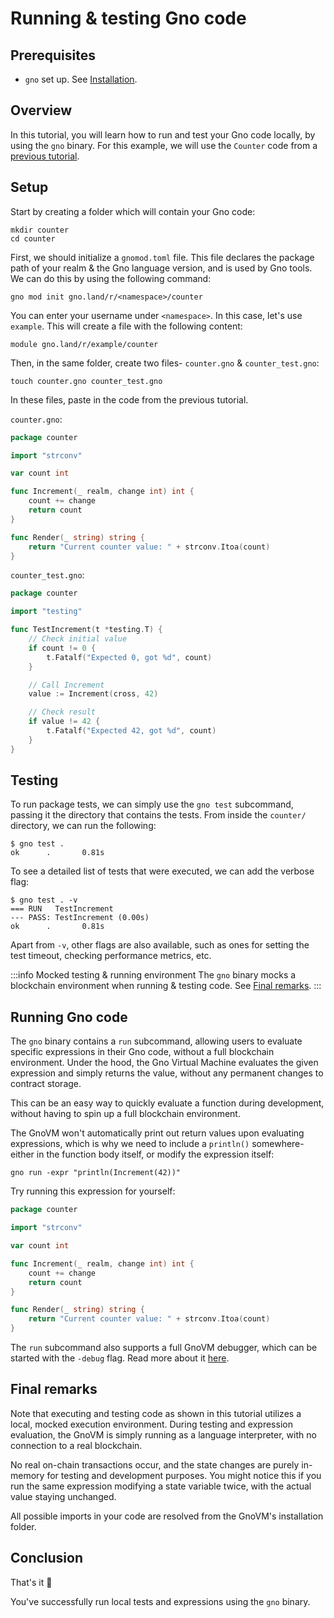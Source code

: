 # Running & testing Gno code

## Prerequisites

- `gno` set up. See [Installation](../users/interact-with-gnokey.md).

## Overview

In this tutorial, you will learn how to run and test your Gno code locally, by
using the `gno` binary. For this example, we will use the `Counter` code from a
[previous tutorial](../builders/anatomy-of-a-gno-package.md).

## Setup

Start by creating a folder which will contain your Gno code:

```
mkdir counter
cd counter
```

First, we should initialize a `gnomod.toml` file. This file declares the package path
of your realm & the Gno language version, and is used by Gno tools. We can do
this by using the following command:

```
gno mod init gno.land/r/<namespace>/counter
```

You can enter your username under `<namespace>`. In this case, let's use `example`.
This will create a file with the following content:

```
module gno.land/r/example/counter
```

Then, in the same folder, create two files- `counter.gno` & `counter_test.gno`:

```
touch counter.gno counter_test.gno
```

In these files, paste in the code from the previous tutorial.

`counter.gno`:
```go
package counter

import "strconv"

var count int

func Increment(_ realm, change int) int {
	count += change
	return count
}

func Render(_ string) string {
	return "Current counter value: " + strconv.Itoa(count)
}
```

`counter_test.gno`:
```go
package counter

import "testing"

func TestIncrement(t *testing.T) {
	// Check initial value
	if count != 0 {
		t.Fatalf("Expected 0, got %d", count)
	}

	// Call Increment
	value := Increment(cross, 42)

	// Check result
	if value != 42 {
		t.Fatalf("Expected 42, got %d", count)
	}
}
```

## Testing

To run package tests, we can simply use the `gno test` subcommand, passing it the
directory that contains the tests. From inside the `counter/` directory, we
can run the following:

```
$ gno test .
ok      .       0.81s
```

To see a detailed list of tests that were executed, we can add the verbose flag:

```
$ gno test . -v
=== RUN   TestIncrement
--- PASS: TestIncrement (0.00s)
ok      .       0.81s
```

Apart from `-v`, other flags are also available, such as ones for setting the
test timeout, checking performance metrics, etc.

:::info Mocked testing & running environment
The `gno` binary mocks a blockchain environment when running & testing code.
See [Final remarks](#final-remarks).
:::

## Running Gno code

The `gno` binary contains a `run` subcommand, allowing users to evaluate
specific expressions in their Gno code, without a full blockchain environment.
Under the hood, the Gno Virtual Machine evaluates the given expression and simply
returns the value, without any permanent changes to contract storage.

This can be an easy way to quickly evaluate a function during development, without
having to spin up a full blockchain environment.

The GnoVM won't automatically print out return values upon evaluating expressions,
which is why we need to include a `println()` somewhere- either in the function
body itself, or modify the expression itself:

```
gno run -expr "println(Increment(42))"
```

Try running this expression for yourself:

```go gno run-expression=println(Increment(42))
package counter

import "strconv"

var count int

func Increment(_ realm, change int) int {
	count += change
	return count
}

func Render(_ string) string {
	return "Current counter value: " + strconv.Itoa(count)
}
```

The `run` subcommand also supports a full GnoVM debugger, which can be started
with the `-debug` flag. Read more about it [here](https://gno.land/r/gnoland/blog:p/gno-debugger).

## Final remarks

Note that executing and testing code as shown in this tutorial  utilizes a local,
mocked execution environment. During testing and expression evaluation, the GnoVM
is simply running as a language interpreter, with no connection to a real blockchain.

No real on-chain transactions occur, and the state changes are purely in-memory
for testing and development purposes. You might notice this if you run the same
expression modifying a state variable twice, with the actual value staying unchanged.

All possible imports in your code are resolved from the GnoVM's installation folder.

## Conclusion

That's it 🎉

You've successfully run local tests and expressions using the `gno` binary.

